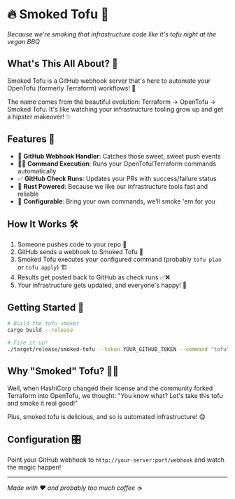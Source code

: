 # 🔥 Smoked Tofu 🥢

*Because we're smoking that infrastructure code like it's tofu night at the vegan BBQ* 

## What's This All About? 🤔

Smoked Tofu is a GitHub webhook server that's here to automate your OpenTofu (formerly Terraform) workflows! 🚀 

The name comes from the beautiful evolution: Terraform → OpenTofu → Smoked Tofu. It's like watching your infrastructure tooling grow up and get a hipster makeover! ✨

## Features 🎯

- 🎣 **GitHub Webhook Handler**: Catches those sweet, sweet push events
- 🏃‍♂️ **Command Execution**: Runs your OpenTofu/Terraform commands automatically 
- ✅ **GitHub Check Runs**: Updates your PRs with success/failure status
- 🦀 **Rust Powered**: Because we like our infrastructure tools fast and reliable
- 🔧 **Configurable**: Bring your own commands, we'll smoke 'em for you

## How It Works 🛠️

1. Someone pushes code to your repo 📝
2. GitHub sends a webhook to Smoked Tofu 📡
3. Smoked Tofu executes your configured command (probably `tofu plan` or `tofu apply`) 🏗️
4. Results get posted back to GitHub as check runs ✅❌
5. Your infrastructure gets updated, and everyone's happy! 🎉

## Getting Started 🚀

```bash
# Build the tofu smoker
cargo build --release

# Fire it up!
./target/release/smoked-tofu --token YOUR_GITHUB_TOKEN --command "tofu" plan
```

## Why "Smoked" Tofu? 🤷‍♀️

Well, when HashiCorp changed their license and the community forked Terraform into OpenTofu, we thought: "You know what? Let's take this tofu and smoke it real good!" 

Plus, smoked tofu is delicious, and so is automated infrastructure! 😋

## Configuration 🎛️

Point your GitHub webhook to `http://your-server:port/webhook` and watch the magic happen!

---

*Made with ❤️ and probably too much coffee ☕*